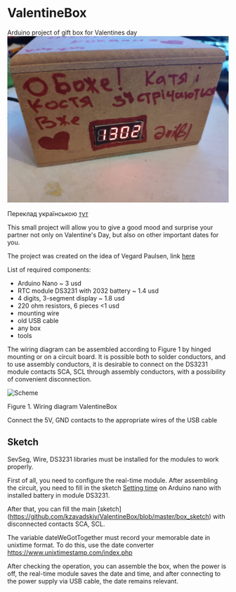 # ValentineBox
Arduino project of gift box for Valentines day
![Foto](https://raw.githubusercontent.com/kzavadskiy/ValentineBox/master/IMG_20200523_154603.jpg)

Переклад українською [тут](https://github.com/kzavadskiy/ValentineBox/blob/master/README.ua.md)

This small project will allow you to give a good mood and surprise your partner not only on Valentine's Day, but also on other important dates for you.

The project was created on the idea of Vegard Paulsen, link [here](https://vegardpaulsen.wordpress.com/valentineduino/)

List of required components:
* Arduino Nano ~ 3 usd
* RTC module DS3231 with 2032 battery ~ 1.4 usd
* 4 digits, 3-segment display ~ 1.8 usd
* 220 ohm resistors, 6 pieces <1 usd
* mounting wire
* old USB cable
* any box
* tools

The wiring diagram can be assembled according to Figure 1 by hinged mounting or on a circuit board. It is possible both to solder conductors, and to use assembly conductors, it is desirable to connect on the DS3231 module contacts SCA, SCL through assembly conductors, with a possibility of convenient disconnection.

![Scheme](https://raw.githubusercontent.com/kzavadskiy/ValentineBox/master/Schematic_Valentine%20Box)

Figure 1. Wiring diagram ValentineBox

Connect the 5V, GND contacts to the appropriate wires of the USB cable

## Sketch

SevSeg, Wire, DS3231 libraries must be installed for the modules to work properly.

First of all, you need to configure the real-time module. After assembling the circuit, you need to fill in the sketch [Setting time](https://github.com/kzavadskiy/ValentineBox/blob/master/Setting%20time) on Arduino nano with installed battery in module DS3231. 

After that, you can fill the main [sketch] (https://github.com/kzavadskiy/ValentineBox/blob/master/box_sketch) with disconnected contacts SCA, SCL.

The variable dateWeGotTogether must record your memorable date in unixtime format. To do this, use the date converter https://www.unixtimestamp.com/index.php

After checking the operation, you can assemble the box, when the power is off, the real-time module saves the date and time, and after connecting to the power supply via USB cable, the date remains relevant.

  



